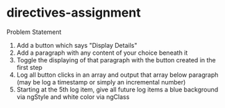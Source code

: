 # directives-assignment

Problem Statement
1. Add a button which says "Display Details"
2. Add a paragraph with any content of your choice beneath it
3. Toggle the displaying of that paragraph with the button created in the first step
4. Log all button clicks in an array and output that array below paragraph (may be log a timestamp or simply an incremental number)
5. Starting at the 5th log item, give all future log items a blue background via ngStyle and white color via ngClass